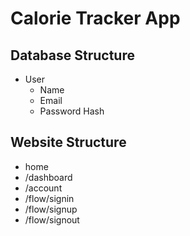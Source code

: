 # Calorie Tracker App

## Database Structure 
- User
    - Name
    - Email
    - Password Hash

## Website Structure
- home
- /dashboard
- /account
- /flow/signin
- /flow/signup
- /flow/signout